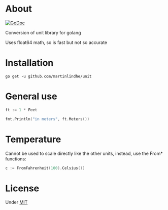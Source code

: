 # About

[![GoDoc](https://godoc.org/github.com/martinlindhe/unit?status.svg)](https://godoc.org/github.com/martinlindhe/unit)

Conversion of unit library for golang

Uses float64 math, so is fast but not so accurate


# Installation

```
go get -u github.com/martinlindhe/unit
```


# General use

```go
ft := 1 * Feet

fmt.Println("in meters", ft.Meters())
```


# Temperature

Cannot be used to scale directly like the other units, instead, use the From* functions:

```go
c := FromFahrenheit(100).Celsius())
```


# License

Under [MIT](LICENSE)
